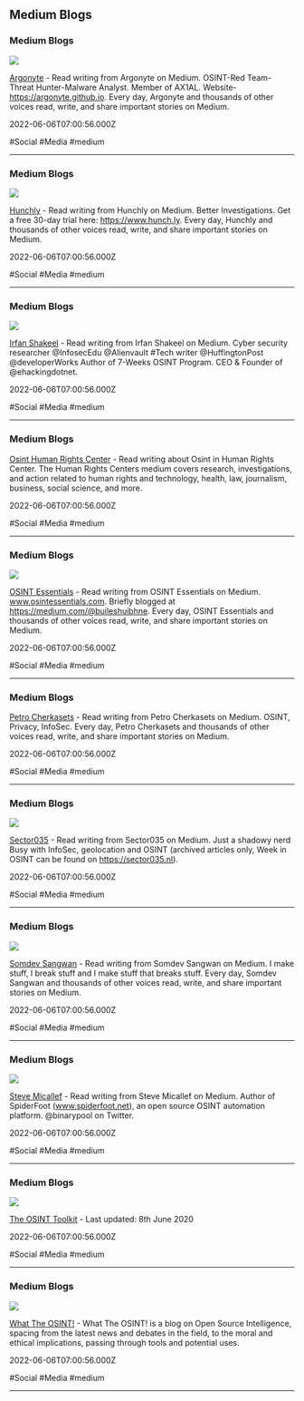 ## Medium Blogs

### Medium Blogs

![](https://miro.medium.com/v2/resize:fit:2400/1*1OJrigrH4KNcE7XugVOFmA.png)

[Argonyte](https://medium.com/@argonyte.cybersec) - Read writing from Argonyte on Medium. OSINT-Red Team-Threat Hunter-Malware Analyst. Member of AX1AL. Website- https://argonyte.github.io. Every day, Argonyte and thousands of other voices read, write, and share important stories on Medium.

2022-06-06T07:00:56.000Z

#Social #Media #medium

---

### Medium Blogs

![](https://miro.medium.com/v2/resize:fit:2400/0*BW595AFDF3lGg11T.png)

[Hunchly](https://medium.com/@hunchly) - Read writing from Hunchly on Medium. Better Investigations. Get a free 30-day trial here: https://www.hunch.ly. Every day, Hunchly and thousands of other voices read, write, and share important stories on Medium.

2022-06-06T07:00:56.000Z

#Social #Media #medium

---

### Medium Blogs

![](https://miro.medium.com/v2/resize:fit:2400/0*ULuIXT8kSB3q1P5u.jpeg)

[Irfan Shakeel](https://irfaanshakeel.medium.com) - Read writing from Irfan Shakeel on Medium. Cyber security researcher @InfosecEdu @Alienvault #Tech writer @HuffingtonPost @developerWorks Author of 7-Weeks OSINT Program. CEO & Founder of @ehackingdotnet.

2022-06-06T07:00:56.000Z

#Social #Media #medium

---

### Medium Blogs

[Osint Human Rights Center](https://medium.com/humanrightscenter/tagged/osint) - Read writing about Osint in Human Rights Center. The Human Rights Centers medium covers research, investigations, and action related to human rights and technology, health, law, journalism, business, social science, and more.

2022-06-06T07:00:56.000Z

#Social #Media #medium

---

### Medium Blogs

![](https://miro.medium.com/v2/resize:fit:2400/1*MXZHBNn0iiQt58y9FBvekQ.jpeg)

[OSINT Essentials](https://osintessentials.medium.com) - Read writing from OSINT Essentials on Medium. www.osintessentials.com. Briefly blogged at https://medium.com/@buileshuibhne. Every day, OSINT Essentials and thousands of other voices read, write, and share important stories on Medium.

2022-06-06T07:00:56.000Z

#Social #Media #medium

---

### Medium Blogs

[Petro Cherkasets](https://medium.com/@Peter_UXer) - Read writing from Petro Cherkasets on Medium. OSINT, Privacy, InfoSec. Every day, Petro Cherkasets and thousands of other voices read, write, and share important stories on Medium.

2022-06-06T07:00:56.000Z

#Social #Media #medium

---

### Medium Blogs

![](https://miro.medium.com/v2/resize:fit:2400/1*vqXVwZTfOHrwWtLycEf5RA.png)

[Sector035](https://medium.com/@sector035) - Read writing from Sector035 on Medium. Just a shadowy nerd Busy with InfoSec, geolocation and OSINT (archived articles only, Week in OSINT can be found on https://sector035.nl).

2022-06-06T07:00:56.000Z

#Social #Media #medium

---

### Medium Blogs

![](https://miro.medium.com/v2/resize:fit:2400/1*AFW8XMm1mnDQFINamFTgqA.png)

[Somdev Sangwan](https://s0md3v.medium.com) - Read writing from Somdev Sangwan on Medium. I make stuff, I break stuff and I make stuff that breaks stuff. Every day, Somdev Sangwan and thousands of other voices read, write, and share important stories on Medium.

2022-06-06T07:00:56.000Z

#Social #Media #medium

---

### Medium Blogs

![](https://miro.medium.com/v2/resize:fit:2400/1*TVA8G2tCUQKl6yMkEjJgbg@2x.jpeg)

[Steve Micallef](https://medium.com/@micallst) - Read writing from Steve Micallef on Medium. Author of SpiderFoot (www.spiderfoot.net), an open source OSINT automation platform. @binarypool on Twitter.

2022-06-06T07:00:56.000Z

#Social #Media #medium

---

### Medium Blogs

![](https://miro.medium.com/v2/resize:fit:970/1*X_CMnUZJ4_tOfP12qgfd4Q.jpeg)

[The OSINT Toolkit](https://medium.com/osint/the-osint-toolkit-3b9233d1cdf9) - Last updated: 8th June 2020

2022-06-06T07:00:56.000Z

#Social #Media #medium

---

### Medium Blogs

![](https://cdn-images-1.medium.com/max/1200/1*FyQcxh_xP8aWcM8kKvdnVg.jpeg)

[What The OSINT!](https://medium.com/what-the-osint) - What The OSINT! is a blog on Open Source Intelligence, spacing from the latest news and debates in the field, to the moral and ethical implications, passing through tools and potential uses.

2022-06-06T07:00:56.000Z

#Social #Media #medium

---
